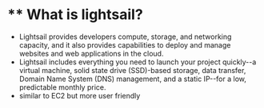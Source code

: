 # ** What is lightsail?
- Lightsail provides developers compute, storage, and networking capacity, and it also provides capabilities to deploy and manage websites and web applications in the cloud.
- Lightsail includes everything you need to launch your project quickly--a virtual machine, solid state drive (SSD)-based storage, data transfer, Domain Name System (DNS) management, and a static IP--for a low, predictable monthly price.
- similar to EC2 but more user friendly
